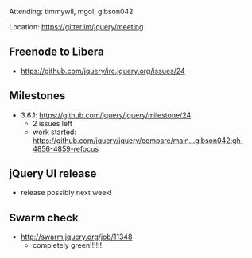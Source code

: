 Attending: timmywil, mgol, gibson042

Location: https://gitter.im/jquery/meeting

## Freenode to Libera
* https://github.com/jquery/irc.jquery.org/issues/24 

## Milestones
* 3.6.1: https://github.com/jquery/jquery/milestone/24
	- 2 issues left
	- work started: https://github.com/jquery/jquery/compare/main...gibson042:gh-4856-4859-refocus 

## jQuery UI release
* release possibly next week!

## Swarm check
* http://swarm.jquery.org/job/11348 
	- completely green!!!!!!
